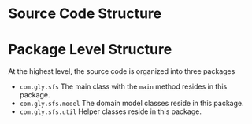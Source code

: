 Source Code Structure
=====================

# Package Level Structure

At the highest level, the source code is organized into three packages

 - `com.gly.sfs`
   The main class with the `main` method resides in this package.
 - `com.gly.sfs.model`
   The domain model classes reside in this package.
 - `com.gly.sfs.util`
   Helper classes reside in this package.

